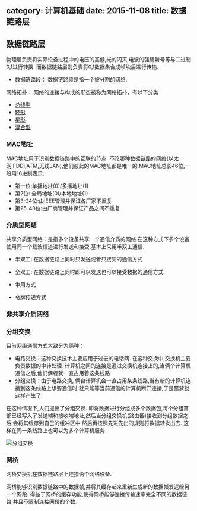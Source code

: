 category: 计算机基础
date: 2015-11-08
title: 数据链路层
---
##  数据链路层
物理层负责将实际设备过程中的电压的高低,光的闪灭,电波的强弱新号等与二进制0,1进行转换. 而数据链路层则负责将0,1数据集合成帧块后进行传输.

* 数据链路段： 数据链路段是指一个被分割的网络.

网络拓扑： 网络的连接与构成的形态被称为网络拓扑，有以下分类
* [总线型]()
* [环形]()
* [星形]()
* [混合型]()

### MAC地址
MAC地址用于识别数据链路中的互联的节点. 不论哪种数据链路的网络(以太网,FDDI,ATM,无线LAN),他们彼此的MAC地址都是唯一的.MAC地址总长46位,一般用16进制表示.
* 第一位:单播地址(0)/多播地址(1)
* 第2位: 全局地址(0)/本地地址(1)
* 第3-24位:由IEEE管理并保证各厂家不重复
* 第25-48位:由厂商管理并保证产品之间不重复

### 介质型网络
共享介质型网络：是指多个设备共享一个通信介质的网络.在这种方式下多个设备使用同一个载波信道进行发送和接受,基本上采用半双工通信.
* 半双工: 在数据链路上同时只发送或者只接受的通信方式
* 全双工: 在数据链路上同时即可以发送也可以接受数据的通信方式

* 争用方式
* 令牌传递方式

### 非共享介质网络

### 分组交换
目前网络通信方式大致分为俩种：
* 电路交换：这种交换技术主要应用于过去的电话网. 在这种交换中,交换机主要负责数据的中转处理. 计算机之间的连接是通过交换机连接上的,当俩个计算机通信之后,他们俩者就一直占用着这条线路
* 分组交换：由于电路交换, 俩台计算机会一直占用某条线路,当有新的计算机连接到这条线路上想要通信时,就只能等当前通信的计算机断开连接,于是噩梦就这样产生了.

在这种情况下,人们提出了分组交换. 即将数据进行分组成多个数据包,每个分组首部已经写入了发送端和接收端地址,然后当分组交换机(路由器)接收到分组数据之后,会将其缓存到自己的缓冲区中,然后再按照先进先出的规则将数据转发出去. 这样在同一条线路上也可以为多个计算机服务.

![分组交换](https://raw.githubusercontent.com/ming15/blog-website/images/net/%E5%88%86%E7%BB%84%E4%BA%A4%E6%8D%A2.jpg)

### 网桥
网桥交换机在数据链路层上连接俩个网络设备.

网桥能够识别数据链路中的数据帧,并将其缓存起来重新生成新的数据帧发送给另一个网段. 得益于网桥的缓存功能,使得网桥能够连接传输速率完全不同的数据链路,并且不限制连接网段的个数.
